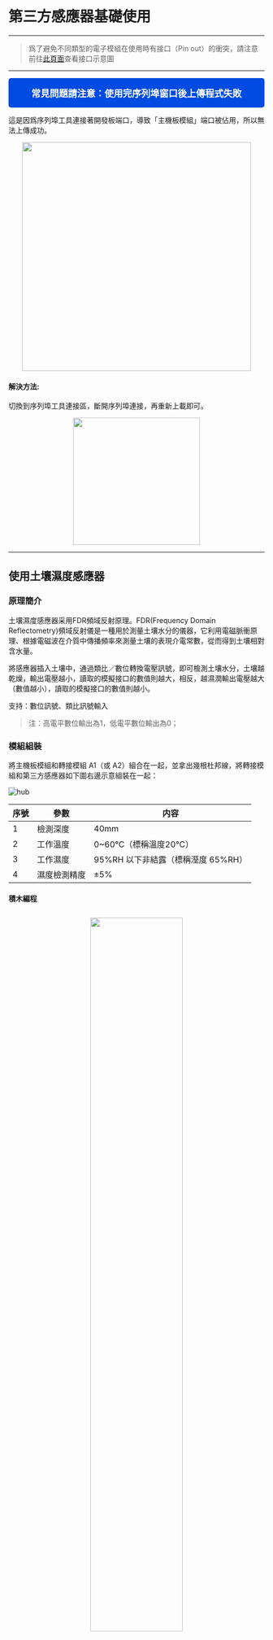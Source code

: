 # 第三方感應器基礎使用
---

> 爲了避免不同類型的電子模組在使用時有接口（Pin out）的衝突，請注意前往[此頁面](/cocomod/pinout-map)查看接口示意圖

---

<div style="padding: 16px 20px; background-color:#004be1; border-radius:5px; color:#fff; font-size:18px; text-align: center; font-weight:bold;">
	常見問題請注意：使用完序列埠窗口後上傳程式失敗
</div>

這是因爲序列埠工具連接著開發板端口，導致「主機板模組」端口被佔用，所以無法上傳成功。

<div align=center><img src="../media/portBeUsed.png" width="450"/></div>

#### 解決方法:

切換到序列埠工具連接區，斷開序列埠連接，再重新上載即可。

<div align=center>
<img src="../media/serialConnWhenupload.gif" width="250"/>
</div>

---

## 使用土壤濕度感應器

### 原理簡介

土壤濕度感應器采用FDR頻域反射原理。FDR(Frequency Domain Reflectometry)頻域反射儀是一種用於測量土壤水分的儀器，它利用電磁脈衝原理、根據電磁波在介質中傳播頻率來測量土壤的表現介電常數，從而得到土壤相對含水量。

將感應器插入土壤中，通過類比／數位轉換電壓訊號，即可檢測土壤水分，土壤越乾燥，輸出電壓越小，讀取的模擬接口的數值則越大，相反，越濕潤輸出電壓越大（數值越小），讀取的模擬接口的數值則越小。

支持：數位訊號、類比訊號輸入

> 注：高電平數位輸出為1，低電平數位輸出為0；

### 模組組裝

將主機板模組和轉接模組 A1（或 A2）組合在一起，並拿出幾根杜邦線，將轉接模組和第三方感應器如下圖右邊示意組裝在一起：

![hub](../media/hub_8.png)

| 序號 |   參數   | 内容 |
|-----|---------|--|
| 1 | 檢測深度 | 40mm |
| 2 | 工作溫度 | 0~60℃（標稱溫度20℃） |
| 3 | 工作濕度 | 95%RH 以下非結露（標稱溼度 65%RH） |
| 4 | 濕度檢測精度 | ±5% |

#### 積木編程

<div style="padding: 10px 0 10px 0;text-align: center;"><img src="../media/hub_9.png" width="60%" /></div>

#### 最終效果

程式上傳後，將該感應器插入土壤中（如果不方便，可以使用溼的紙巾代替），然後打開 CocoBlockly 的序列埠監視窗，就可以查看到感應器讀取的數據：

<div style="border:1px solid rgba(0,0,0,.1);padding: 10px 0 10px 0;text-align: center;"><img src="../media/Mar-10-2019 19-55-22.gif" width="40%" /></div>

<div style="padding: 10px 0 20px 0;text-align: center;"><img src="../media/hub_10.jpg" width="40%" /></div>

<p style="color:rgba(0,0,0,.3);">注：此處演示用濕的紙巾代替</p>

<div style="padding: 10px 0 20px 0;text-align: center;"><img src="../media/hub_9_result.gif" width="70%" /></div>

儅濕的紙巾包裹在土壤濕度感應器上時，序列埠監控視窗上顯示的數值變小

---

## 使用雨滴感應器

### 原理簡介
可用於不同天氣狀況的監測，並轉換成數位訊號或類比訊號；使用時，感應板上沒有水滴時，數位輸出爲高電平，開關指示燈滅，感應版越乾燥，讀取的模擬接口的數值越大，滴上一滴水，數位輸出爲低電平，開關指示燈亮，水滴越多，讀取的模擬接口的數值越小。

支持：數位訊號、類比訊號輸入


### 模組組裝

將主機板模組和轉接模組 A1（或 A2）組合在一起，並拿出幾根杜邦線，將轉接模組和第三方感應器如下圖右邊示意組裝在一起：

![hub](../media/hub_11.png)

| 序號 | 參數         | 内容 |
|-----|---------|--|
| 1 | 可感應	面積 | 5.0*4.0 cm |

<div style="padding: 10px 0 10px 0;text-align: center;"><img src="../media/hub_9.png" width="60%" /></div>

#### 最終效果

程式上傳後，將溼的紙巾放在該感應器上，然後打開 CocoBlockly 的序列埠監視窗，就可以查看到感應器讀取的數據：

<div style="border:1px solid rgba(0,0,0,.1);padding: 10px 0 10px 0;text-align: center;"><img src="../media/Mar-10-2019 19-55-22.gif" width="40%" /></div>

<p style="color:rgba(0,0,0,.3);">注：此處演示用濕的紙巾代替</p>

<div style="padding: 10px 0 10px 0;text-align: center;"><img src="../media/hub_9_result2.gif" width="70%" /></div>

儅濕的紙巾包裹在雨滴感應器上時，序列埠監控視窗上顯示的數值變小

---

## 使用時鐘模組

該模組具備時間功能，並且爲了斷電時依然可以保留時間。

### 模組組裝

將主機板模組和轉接模組 A1（或 A2）組合在一起，並拿出幾根杜邦線，將轉接模組和第三方感應器如下圖右邊示意組裝在一起：

![hub](../media/hub_14_time.png)

<table style="margin-top:20px;">
	<tr>
		<td width="8%" style="font-weight: bold;">序號</td>
		<td width="8%" style="font-weight: bold;">參數</td>
		<td style="font-weight: bold;">內容</td>
	</tr>
	<tr>
		<td>1.</td>
		<td>通訊</td>
		<td>該模組使用 I2C 通讯，能保存秒、分、時、星期、日期、月和年資訊。少於31天的月份，將自動調整月末的日期，包括閏年的修正。</td>
	</tr>
	<tr>
		<td>2.</td>
		<td>電池</td>
		<td>帶可充電電池，保證系統斷電後，時鐘仍然正常走動。</td>
	</tr>
</table>

### 積木編程

1. 使用時鐘模塊前需要先上傳初始時間設置的程式：

<div style="padding: 10px 0 10px 0;text-align: center;"><img src="../media/hub_32_01.png" width="30%" /></div>

2. 設置好初始時間后，可以通過序列埠監視窗查詢時間：

<div style="padding: 10px 0 10px 0;text-align: center;"><img src="../media/hub_32.png" width="60%" /></div>

### 最終效果

程式上傳後，打開 CocoBlockly 的序列埠監視窗，就可以查看到對應的數據：

<div style="border:1px solid rgba(0,0,0,.1);padding: 10px 0 10px 0;text-align: center;"><img src="../media/Mar-10-2019 19-55-22.gif" width="50%" /></div>

<div style="padding: 10px 0 10px 0;text-align: center;">
<img style="margin: 0px 10px 0px 0px;" src="../media/hub_32.jpg" width="40%" />
<img src="../media/hub_32_result.png" width="35%" />
</div>

---

## 使用煙霧感應器

### 原理簡介

當感應器所處環境中存在可燃性氣體時，感應器的電導率隨空氣中可燃性氣體濃度的增加而增大，類比訊號對應的輸出電壓隨濃度越高電壓越高。

支持：數位訊號、類比訊號輸入

### 模組組裝

將主機板模組和轉接模組 A1（或 A2）組合在一起，並拿出幾根杜邦線，將轉接模組和第三方感應器如下圖右邊示意組裝在一起：

![hub](../media/hub_14_02.png)

| 序號 | 參數         | 内容 |
|-----|---------|--|
| 1 | 探測範圍 | 300 to 10000ppmm（可燃氣體） |
| 2 | 類比輸出 | 數據變化介於0-800；當數位在20-62之間時，表示相對無污染 |
| 3 | 可偵測類型 | 可偵側類型：液化氣、丁烷、丙烷、甲烷、酒精、氫氣、煙霧（可燃氣體、煙霧） |

**使用説明：** 感應器通電後，需要預熱20秒左右，測量的數據才穩定，感應器發熱屬於正常現象，如果燙手就不正常了

### 積木編程

<div style="padding: 10px 0 10px 0;text-align: center;"><img src="../media/hub_9.png" width="60%" /></div>

### 最終效果

程式上傳後，將感應器靠近沾有酒精的紙巾（注意安全），打開 CocoBlockly 的序列埠監視窗，就可以查看到對應的數據：

<div style="border:1px solid rgba(0,0,0,.1);padding: 10px 0 10px 0;text-align: center;"><img src="../media/Mar-10-2019 19-55-22.gif" width="40%" /></div>

<div style="padding: 10px 0 10px 0;text-align: center;">
<img style="padding: 0px 10px 0px 0;" src="../media/hub_15.jpg" width="50%" />
<img src="../media/hub_15_result.png" width="40%" />
</div>

儅沾有酒精的紙巾靠近烟霧感應器時，序列埠監控視窗上顯示的數值變大

<!-- ---

## 使用激光頭模組

### 模組組裝

![hub](../media/hub_16.png)

### 積木編程

![hub](../media/hub_17.png)

### 最終效果

![hub](../media/hub_18.jpg)
-->
---


## 使用人體紅外感應器

### 原理簡介

紅外線動作感應器 (PIR Motion Sensor) 或稱人體紅外線感應器，是一種可以偵測物體移動的電子裝置。當有人進入其感應範圍則輸出高電平，人離開感應範圍則自動延時關閉高電平，否則輸出低電平。

支持：數位訊號輸入

### 模組組裝

![hub](../media/hub_19.png)

| 序號 | 參數         | 内容 |
|----|---------|--|
| 1 | 偵測距離 | 3米或7米以内(可以調節) |
| 2 | 偵測距離 | 小於120° |
| 3 | 延遲時間 | 5~200秒，預設5秒(可以調節) |
| 4 | 封鎖時間 | 2.5秒 |

**使用説明：**
1. 模組通電后有一分鐘左右的初始化時間，在此期間模組會間隔地輸出0~3次，隨後進入待機狀態；
2. 使用時，盡量避免燈光等干擾源近距離地直射感應器表面透鏡，使用的環境避免流動的風。
3. 可以打開透鏡，查看各接口的訊號類型；
4. 感應器上有兩個調節旋鈕，分別是「靈敏度調節」旋鈕和「延時調節」旋鈕:
 - 「靈敏度調節」旋鈕:順時針旋轉電位器，感應距離增大（最大約7米），反之，感應距離減小（最小約3米）
 - 「延時調節」旋鈕:時針旋轉電位器，感應延時加長（最長約200秒），反之，感應延時減短（最短約5秒）
 <div style="padding: 10px 0 10px 0;text-align: center;"><img src="../media/hub_19_2.png" width="60%" /></div>
5. 跳綫帽需扣在下圖所示的位置，以此設置感應器為可重複觸發的方式，即能夠連續地檢測到人體，若扣在靠外側的兩個引脚則為不重複觸發的方式。
 <div style="padding: 10px 0 10px 0;text-align: center;"><img src="../media/hub_19_3.png" width="60%" /></div>
6. 此感應器自帶延時，在人離開后，會有5秒（延時最短的情況下）的延時，并且即使感應器已感應到有人，人體需保持活動狀態的情況下感應器才會認爲此時有人，只要一停止不動5秒，感應器則視爲未檢測到人體。

### 積木編程

<div style="padding: 10px 0 10px 0;text-align: center;"><img src="../media/hub_20.png" width="60%" /></div>

### 最終效果

數字0表示未檢測到有人，數字1表示檢測到有人

<div style="padding: 10px 0 10px 0;text-align: center;"><img src="../media/hub_21.jpg" width="55%" style="margin:0 10px 0 0;"/><img src="../media/hub_21_2.png" width="35%" /></div>



---

## 使用超聲波距離感應器


### 原理簡介

超聲波感應器是將超聲波信號轉換成其他能量訊號（通常是電訊號）的感應器。超聲波是震動頻率高於20kHZ的機械波。它具有頻率高、波長短、繞射現象小，特別是方向性好、能夠成爲射綫而定向傳播等特點。長生伯對液體、固體的穿透泵零很大，尤其是在陽光不透明的固體縂。超聲波碰到雜質或分界面會產生顯著反射形成反射回波，碰到活動物體能產生多普勒效應。

該感應器利用超聲波測距離，多應用於機器人避開障礙物或其他距離測量的項目。

支持：數位訊號、類比訊號輸入

### 模組組裝

將主機板模組和轉接模組 A1（或 A2）組合在一起，並拿出幾根杜邦線，將轉接模組和第三方感應器如下圖右邊示意組裝在一起：

![hub](../media/hub_22.png)

| 序號 | 參數         | 内容 |
|-----|---------|--|
| 1 | 偵測距離 | 50cm以内 |
| 2 | 感應角度 | 不大於 15° |
| 3 | 被測物體的面積 | 不小於50c㎡ 並且儘量平整 |

### 積木編程

> 超聲波積木需要從工具欄中的「第三方感應器」中拖出來

<div style="padding: 10px 0 10px 0;text-align: center;"><img src="../media/hub_23.png" width="60%" /></div>

### 最終效果

程式上傳後，將感應器靠近障礙物，打開 CocoBlockly 的序列埠監視窗，就可以查看到對應的數據：

<div style="border:1px solid rgba(0,0,0,.1);padding: 10px 0 10px 0;text-align: center;"><img src="../media/Mar-10-2019 19-55-22.gif" width="40%" /></div>

<div style="padding: 10px 0 10px 0;text-align: center;">
<img style="margin: 0px 10px 0px 0px;" src="../media/hub_24.jpg" width="40%" />
<img src="../media/hub_23_result.png" width="35%" />
</div>

序列埠監控視窗上顯示超聲波距離感應器測出來的與障礙物之間的距離值

---

## 使用火焰感應器

### 原理簡介

火焰感應器是由各種燃燒生成物、中間物、高溫氣體、碳氫物質以及無機物質為主題的高溫固體微粒構成的。火焰的熱輻射具有離散光譜的氣體輻射和連續光譜的固體輻射。不同燃燒物的火焰輻射强度、波長分佈有所差異，但總體來説，其對應火焰溫度的近紅外波長域及紫外光域具有很大的輻射强度，根據這種特性可製成火焰傳感器。

可監測火焰或者波長在 760nm-1100nm 範圍內的光源，打火機測試火焰距離爲80cm，與火焰的距離越大，測試距離越遠。

支持：數位訊號、類比訊號輸入

### 模組組裝

將主機板模組和轉接模組 A1（或 A2）組合在一起，並拿出幾根杜邦線，將轉接模組和第三方感應器如下圖右邊示意組裝在一起：

![hub](../media/hub_25.png)

**使用説明：**
1. 火焰感應器對火焰最敏感，對普通光也是有反應的，一般用做火焰報警等用途。
2. 感應器與火焰要保持一定距離，以免高溫損壞感應器，對打火機測試火焰距離為80cm，用來測試的火焰越大，距離應越遠。

### 積木編程

<div style="padding: 10px 0 10px 0;text-align: center;"><img src="../media/hub_9.png" width="60%" /></div>

### 最終效果

程式上傳後，將感應器靠近有火燭附近（注意安全），打開 CocoBlockly 的序列埠監視窗，就可以查看到對應的數據。

<div style="border:1px solid rgba(0,0,0,.1);padding: 10px 0 10px 0;text-align: center;"><img src="../media/Mar-10-2019 19-55-22.gif" width="40%" /></div>

<div style="margin: 10px 0 10px 0;text-align: center;"><img src="../media/hub_fire_result.png" width="40%" /></div>

儅打火機測試火焰靠近火焰感應器時，序列埠監控視窗上顯示的數值變小

---

## 使用震動感應器

### 原理簡介

震動感應器的作用主要是將機械量接收下來，並轉換為與之成比例的電量。它並不是直接將原始要測的機械量轉變爲電量，而是將原始要測的機械量作爲震動感應器的輸入量，然後由機械接收部分加以接收，形成另一個適合于變換的機械量，最後由機電變換部分再變換為電量。因此一個感應器的工作性能是由機械接收部分和機電變換部分的工作性能來決定的。

震動感應器用於各種震動觸發作用，不震動時，震動開關呈閉合導通狀態，輸出端輸出低電平訊號，綠色指示燈亮。

支持：數位訊號輸入

### 模組組裝

將主機板模組和轉接模組 A1（或 A2）組合在一起，並拿出幾根杜邦線，將轉接模組和第三方感應器如下圖右邊示意組裝在一起：

![hub](../media/hub_26.png)

**使用説明：**
1. 產品不震動時，震動開關呈閉合導通狀態，輸出端輸出低電平，綠色指示燈亮。
2. 產品震動時，震動開關瞬間斷開，輸出端輸出高電平，綠色指示燈不亮。

### 積木編程

<div style="padding: 10px 0 10px 0;text-align: center;"><img src="../media/hub_20.png" width="60%" /></div>

### 最終效果

程式上傳後，打開 CocoBlockly 的序列埠監視窗，然後不斷甩動感應器，就可以查看到對應的數據發生變化：

<div style="border:1px solid rgba(0,0,0,.1);padding: 10px 0 10px 0;text-align: center;"><img src="../media/Mar-10-2019 19-55-22.gif" width="40%" /></div>

<div style="padding: 10px 0 10px 0;text-align: center;">
<img style="padding: 0px 10px 0px 0;" src="../media/hub_27.jpg" width="43%" />
<img src="../media/hub_27_result.png" width="45%" />
</div>

儅晃動震動感應器時，序列埠監控視窗上顯示的數值由0變爲1

---

## 使用紅外避障感應器

紅外避障感應器具有一對紅外訊號發射與接收二極管，發射管發射一定頻率的紅外訊號，接收管接受這種頻率的紅外訊號，儅傳感器的檢測方向遇到障礙物（反射面）時，紅外訊號反射回來被接收管接收，經過比較器電路處理之後，輸出指示処的綠色指示燈將被點亮，同時數位端口持續輸出低電平訊號。

支持：數位訊號輸入

### 模組組裝

將主機板模組和轉接模組 A1（或 A2）組合在一起，並拿出幾根杜邦線，將轉接模組和第三方感應器如下圖右邊示意組裝在一起：

![hub](../media/hub_28_02.png)

| 序號 | 參數         | 内容 |
|-----|---------|--|
| 1 | 偵測距離 | 2cm ~ 30cm |
| 2 | 感應角度 | 35° |

**使用説明：** 目標的反射率和形狀是探測距離的關鍵。其中目標表面為黑色時探測距離最小，為白色最大；小面積物體的探測距離小,大面積探測距離大。

### 積木編程


<div style="padding: 10px 0 10px 0;text-align: center;"><img src="../media/hub_20.png" width="60%" /></div>

### 最終效果

程式上傳後，打開 CocoBlockly 的序列埠監視窗，將手掌蓋住感應器上的 2 個黑色頭，就可以查看到對應的數據發生變化：

<div style="border:1px solid rgba(0,0,0,.1);padding: 10px 0 10px 0;text-align: center;"><img src="../media/Mar-10-2019 19-55-22.gif" width="40%" /></div>

<div style="padding: 10px 0 10px 0;text-align: center;">
<img style="padding: 0px 10px 0px 0;" src="../media/hub_29.jpg" width="40%" />
<img src="../media/hub_29_result.png" width="40%" />
</div>

儅傳感器的檢測方向遇到阻擋物時，序列埠監控視窗上顯示的數值由1變爲0

---

## 使用傾斜感應器

感應器可感知物體角度的變化，將感應器輕輕平放在桌面上，將模組朝一個方向慢慢旋轉，開關指示燈會點亮，然後再將模組朝相反的方向旋轉，回到最初的狀態，開關指示燈會滅。

支持：數位訊號輸入

### 模組組裝

將主機板模組和轉接模組 A1（或 A2）組合在一起，並拿出幾根杜邦線，將轉接模組和第三方感應器如下圖右邊示意組裝在一起：

![hub](../media/hub_30_02.png)

**使用説明：** 感應器可感知物體角度的變化，將感應器平輕放桌面上，將模塊朝一個方向慢慢旋轉，開關指示燈會點亮，然後再將模塊朝相反的方向旋轉，回到最初的狀態，開關指示燈會滅

### 積木編程

<div style="padding: 10px 0 10px 0;text-align: center;"><img src="../media/hub_20.png" width="60%" /></div>

### 最終效果

程式上傳後，打開 CocoBlockly 的序列埠監視窗，傾斜該感應器，就可以查看到對應的數據發生變化：

<div style="border:1px solid rgba(0,0,0,.1);padding: 10px 0 10px 0;text-align: center;">
<img style="margin: 0px 10px 0px 0;" src="../media/Mar-10-2019 19-55-22.gif" width="40%" />
</div>

<div style="padding: 10px 0 10px 0;text-align: center;">
<img style="margin: 0px 10px 0px 0;" src="../media/hub_20_1.jpg" width="50%" />
<img src="../media/hub_20_1_result.png" width="40%" /></div>

儅慢慢旋轉感應器時，序列埠監控視窗上顯示的數值由1變爲0

---

## 使用光照感應器

探測光源処是一個光敏電阻，光敏電阻是用硫化鎘或硒化鎘等半導體材料製成的特殊電阻器，其工作原理是基於内光電效應。隨著光照强度的升高，電阻值迅速降低，由於光照產生的載流子都參與導電，在外加電場的作用下作漂移運動，電子奔向電源的正極，空穴奔向電源的負極，從而使光敏電阻器的組織迅速下降。其在無光照時，幾乎呈高阻狀態，暗電阻很大。

該光照感應器對環境光線最敏感，一般用來檢測周圍環境的光線的亮度，觸發單片機或繼電器模組等。

支持：數位訊號、類比訊號輸入

### 模組組裝

將主機板模組和轉接模組 A1（或 A2）組合在一起，並拿出幾根杜邦線，將轉接模組和第三方感應器如下圖右邊示意組裝在一起：

<div style="padding: 10px 0 10px 0;text-align: center;"><img src="../media/hub_31_02.png" width="100%" /></div>

### 積木編程

<div style="padding: 10px 0 10px 0;text-align: center;"><img src="../media/hub_9.png" width="60%" /></div>

### 最終效果

程式上傳後，打開 CocoBlockly 的序列埠監視窗，將手掌蓋在感應器上方，就可以查看到對應的數據發生變化：

<div style="border:1px solid rgba(0,0,0,.1);padding: 10px 0 10px 0;text-align: center;"><img src="../media/Mar-10-2019 19-55-22.gif" width="40%" /></div>

<div style="padding: 10px 0 10px 0;text-align: center;">
<img style="margin: 0px 10px 0px 0;" src="../media/hub_31_02_1.jpg" width="50%" />
<img src="../media/hub_31_02_result.png" width="40%" /></div>

儅用手擋住感應器時，序列埠監控視窗上顯示的數值變大


---
更新時間：2019年8月
